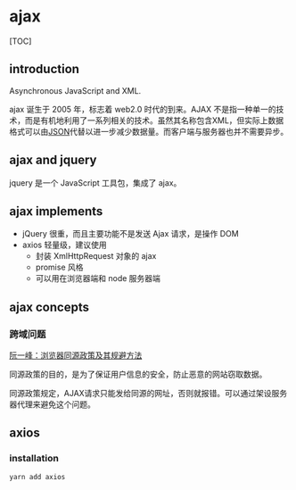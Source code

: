 # ajax

[TOC]

## introduction

Asynchronous JavaScript and XML.



ajax 诞生于 2005 年，标志着 web2.0 时代的到来。AJAX 不是指一种单一的技术，而是有机地利用了一系列相关的技术。虽然其名称包含XML，但实际上数据格式可以由[JSON](https://zh.wikipedia.org/wiki/JSON)代替以进一步减少数据量。而客户端与服务器也并不需要异步。

## ajax and jquery

jquery 是一个 JavaScript 工具包，集成了  ajax。

## ajax implements

* jQuery 很重，而且主要功能不是发送 Ajax 请求，是操作 DOM
* axios 轻量级，建议使用
  * 封装 XmlHttpRequest 对象的 ajax
  * promise 风格
  * 可以用在浏览器端和 node 服务器端  

## ajax concepts

### 跨域问题

[阮一峰：浏览器同源政策及其规避方法](http://www.ruanyifeng.com/blog/2016/04/same-origin-policy.html) 

同源政策的目的，是为了保证用户信息的安全，防止恶意的网站窃取数据。

同源政策规定，AJAX请求只能发给同源的网址，否则就报错。可以通过架设服务器代理来避免这个问题。



## axios

### installation

```shell
yarn add axios
```

